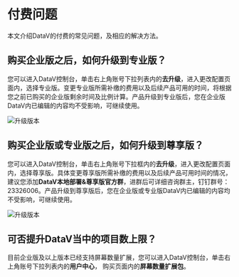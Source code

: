# 付费问题

本文介绍DataV的付费的常见问题，及相应的解决方法。

## 购买企业版之后，如何升级到专业版？

您可以进入DataV控制台，单击右上角账号下拉列表内的**去升级**，进入更改配置页面内，选择专业版。变更专业版所需补缴的费用以及后续产品可用的时间，将根据您之前已购买的企业版剩余时间及比例计算。产品升级到专业版后，您在企业版DataV内已编辑的内容均不受影响，可继续使用。

![升级版本](https://static-aliyun-doc.oss-accelerate.aliyuncs.com/assets/img/zh-CN/5865086061/p186682.png)

## 购买企业版或专业版之后，如何升级到尊享版？

您可以进入DataV控制台，单击右上角账号下拉框内的**去升级**，进入更改配置页面内，选择尊享版。具体变更尊享版所需补缴的费用以及后续产品可用时间的情况，建议您添加**DataV本地部署&尊享版官方群**，进群后可详细咨询群主，钉钉群号：23326006。产品升级到尊享版后，您在企业版或专业版DataV内已编辑的内容均不受影响，可继续使用。

![升级版本](https://static-aliyun-doc.oss-accelerate.aliyuncs.com/assets/img/zh-CN/5865086061/p186682.png)

## 可否提升DataV当中的项目数上限？

目前企业版及以上版本已经支持屏幕数量扩展，您可以进入DataV控制台，单击右上角账号下拉列表内的**用户中心**， 购买页面内的**屏幕数量扩展包**。

